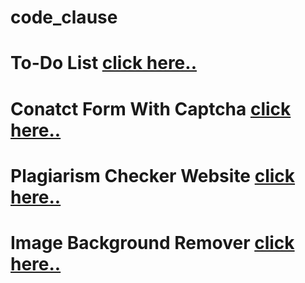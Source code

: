 # code_clause


# To-Do List [click here..]()
# Conatct Form With Captcha [click here..](https://satyamrai0510.github.io/code_clause/)
# Plagiarism Checker Website [click here..]()
# Image Background Remover [click here..]()
